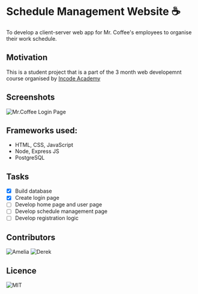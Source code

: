 #  Schedule Management Website :coffee:	

To develop a client-server web app for Mr. Coffee's employees to organise their work schedule. 

## Motivation 
This is a student project that is a part of the 3 month web developemnt course organised by [Incode Academy](https://www.inco.org.au/incode)

## Screenshots
![Mr.Coffee Login Page](/images/https://github.com/delboywilson/project4/blob/0b9636e39dd37bea4491bf57604283ce4b41b116/public/Assets/login-page.png)

## Frameworks used:

- HTML, CSS, JavaScript
- Node, Express JS 
- PostgreSQL

## Tasks 

- [x] Build database
- [x] Create login page
- [ ] Develop home page and user page
- [ ] Develop schedule management page
- [ ] Develop registration logic

## Contributors 

![Amelia](/images/https://avatars.githubusercontent.com/u/49810878?s=460&u=26c3ac8e34f58cd67617a51240205d954a60cb20&v=4)
![Derek](/images/https://avatars.githubusercontent.com/u/75227946?s=460&u=9a7bfa8b780e251cfc6dc337d9788f6d963b7f59&v=4)

## Licence 
![MIT](/images/https://img.shields.io/badge/cocoapods/l/:spec)
